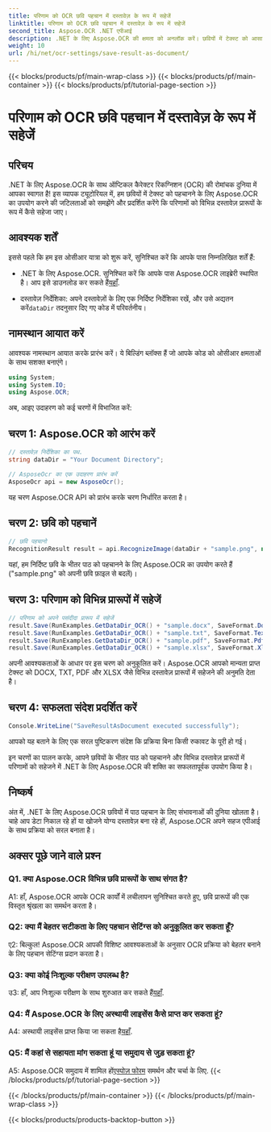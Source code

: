 ```yaml
---
title: परिणाम को OCR छवि पहचान में दस्तावेज़ के रूप में सहेजें
linktitle: परिणाम को OCR छवि पहचान में दस्तावेज़ के रूप में सहेजें
second_title: Aspose.OCR .NET एपीआई
description: .NET के लिए Aspose.OCR की क्षमता को अनलॉक करें। छवियों में टेक्स्ट को आसानी से पहचानें और परिणामों को विभिन्न दस्तावेज़ प्रारूपों में सहेजें।
weight: 10
url: /hi/net/ocr-settings/save-result-as-document/
---
```


{{< blocks/products/pf/main-wrap-class >}}
{{< blocks/products/pf/main-container >}}
{{< blocks/products/pf/tutorial-page-section >}}

# परिणाम को OCR छवि पहचान में दस्तावेज़ के रूप में सहेजें

## परिचय

.NET के लिए Aspose.OCR के साथ ऑप्टिकल कैरेक्टर रिकग्निशन (OCR) की रोमांचक दुनिया में आपका स्वागत है! इस व्यापक ट्यूटोरियल में, हम छवियों में टेक्स्ट को पहचानने के लिए Aspose.OCR का उपयोग करने की जटिलताओं को समझेंगे और प्रदर्शित करेंगे कि परिणामों को विभिन्न दस्तावेज़ प्रारूपों के रूप में कैसे सहेजा जाए।

## आवश्यक शर्तें

इससे पहले कि हम इस ओसीआर यात्रा को शुरू करें, सुनिश्चित करें कि आपके पास निम्नलिखित शर्तें हैं:

-  .NET के लिए Aspose.OCR. सुनिश्चित करें कि आपके पास Aspose.OCR लाइब्रेरी स्थापित है। आप इसे डाउनलोड कर सकते हैं[यहाँ](https://releases.aspose.com/ocr/net/).

-  दस्तावेज़ निर्देशिका: अपने दस्तावेज़ों के लिए एक निर्दिष्ट निर्देशिका रखें, और उसे अद्यतन करें`dataDir` तदनुसार दिए गए कोड में परिवर्तनीय।

## नामस्थान आयात करें

आवश्यक नामस्थान आयात करके प्रारंभ करें। ये बिल्डिंग ब्लॉक्स हैं जो आपके कोड को ओसीआर क्षमताओं के साथ सशक्त बनाएंगे।

```csharp
using System;
using System.IO;
using Aspose.OCR;
```

अब, आइए उदाहरण को कई चरणों में विभाजित करें:

## चरण 1: Aspose.OCR को आरंभ करें

```csharp
// दस्तावेज़ निर्देशिका का पथ.
string dataDir = "Your Document Directory";

// AsposeOcr का एक उदाहरण प्रारंभ करें
AsposeOcr api = new AsposeOcr();
```

यह चरण Aspose.OCR API को प्रारंभ करके चरण निर्धारित करता है।

## चरण 2: छवि को पहचानें

```csharp
// छवि पहचानो
RecognitionResult result = api.RecognizeImage(dataDir + "sample.png", new RecognitionSettings { });
```

यहां, हम निर्दिष्ट छवि के भीतर पाठ को पहचानने के लिए Aspose.OCR का उपयोग करते हैं ("sample.png" को अपनी छवि फ़ाइल से बदलें)।

## चरण 3: परिणाम को विभिन्न प्रारूपों में सहेजें

```csharp
// परिणाम को अपने पसंदीदा प्रारूप में सहेजें
result.Save(RunExamples.GetDataDir_OCR() + "sample.docx", SaveFormat.Docx);
result.Save(RunExamples.GetDataDir_OCR() + "sample.txt", SaveFormat.Text);
result.Save(RunExamples.GetDataDir_OCR() + "sample.pdf", SaveFormat.Pdf);
result.Save(RunExamples.GetDataDir_OCR() + "sample.xlsx", SaveFormat.Xlsx);
```

अपनी आवश्यकताओं के आधार पर इस चरण को अनुकूलित करें। Aspose.OCR आपको मान्यता प्राप्त टेक्स्ट को DOCX, TXT, PDF और XLSX जैसे विभिन्न दस्तावेज़ प्रारूपों में सहेजने की अनुमति देता है।

## चरण 4: सफलता संदेश प्रदर्शित करें

```csharp
Console.WriteLine("SaveResultAsDocument executed successfully");
```

आपको यह बताने के लिए एक सरल पुष्टिकरण संदेश कि प्रक्रिया बिना किसी रुकावट के पूरी हो गई।

इन चरणों का पालन करके, आपने छवियों के भीतर पाठ को पहचानने और विभिन्न दस्तावेज़ प्रारूपों में परिणामों को सहेजने में .NET के लिए Aspose.OCR की शक्ति का सफलतापूर्वक उपयोग किया है।

## निष्कर्ष

अंत में, .NET के लिए Aspose.OCR छवियों में पाठ पहचान के लिए संभावनाओं की दुनिया खोलता है। चाहे आप डेटा निकाल रहे हों या खोजने योग्य दस्तावेज़ बना रहे हों, Aspose.OCR अपने सहज एपीआई के साथ प्रक्रिया को सरल बनाता है।

## अक्सर पूछे जाने वाले प्रश्न

### Q1. क्या Aspose.OCR विभिन्न छवि प्रारूपों के साथ संगत है?

A1: हाँ, Aspose.OCR आपके OCR कार्यों में लचीलापन सुनिश्चित करते हुए, छवि प्रारूपों की एक विस्तृत श्रृंखला का समर्थन करता है।

### Q2: क्या मैं बेहतर सटीकता के लिए पहचान सेटिंग्स को अनुकूलित कर सकता हूँ?

ए2: बिल्कुल! Aspose.OCR आपकी विशिष्ट आवश्यकताओं के अनुसार OCR प्रक्रिया को बेहतर बनाने के लिए पहचान सेटिंग्स प्रदान करता है।

### Q3: क्या कोई निःशुल्क परीक्षण उपलब्ध है?

 उ3: हाँ, आप निःशुल्क परीक्षण के साथ शुरुआत कर सकते हैं[यहाँ](https://releases.aspose.com/).

### Q4: मैं Aspose.OCR के लिए अस्थायी लाइसेंस कैसे प्राप्त कर सकता हूं?

 A4: अस्थायी लाइसेंस प्राप्त किया जा सकता है[यहाँ](https://purchase.aspose.com/temporary-license/).

### Q5: मैं कहां से सहायता मांग सकता हूं या समुदाय से जुड़ सकता हूं?

 A5: Aspose.OCR समुदाय में शामिल हों[एस्पोज़ फोरम](https://forum.aspose.com/c/ocr/16) समर्थन और चर्चा के लिए.
{{< /blocks/products/pf/tutorial-page-section >}}

{{< /blocks/products/pf/main-container >}}
{{< /blocks/products/pf/main-wrap-class >}}

{{< blocks/products/products-backtop-button >}}
